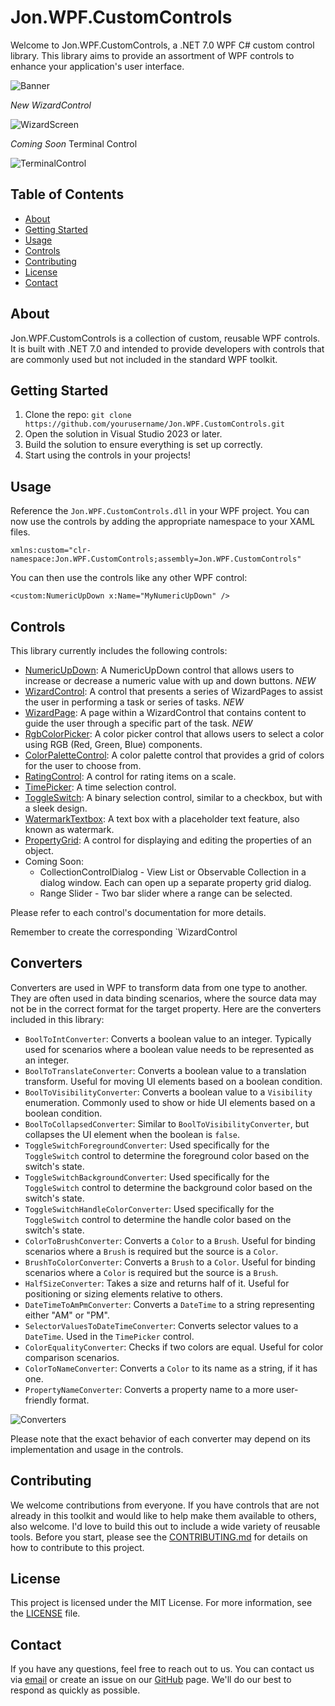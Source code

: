 # Jon.WPF.CustomControls

Welcome to Jon.WPF.CustomControls, a .NET 7.0 WPF C# custom control library. This library aims to provide an assortment of WPF controls to enhance your application's user interface.

![Banner](https://github.com/LittleBigSalino/Jon.Wpf.CustomControls/blob/master/banner.png?raw=true) 


*New WizardControl*

![WizardScreen](wizardscreen.png)


*Coming Soon* Terminal Control


![TerminalControl](https://github.com/LittleBigSalino/Jon.Wpf.CustomControls/blob/master/terminal.png?raw=true)

## Table of Contents

- [About](#about)
- [Getting Started](#getting-started)
- [Usage](#usage)
- [Controls](#controls)
- [Contributing](#contributing)
- [License](#license)
- [Contact](#contact)

## About

Jon.WPF.CustomControls is a collection of custom, reusable WPF controls. It is built with .NET 7.0 and intended to provide developers with controls that are commonly used but not included in the standard WPF toolkit.

## Getting Started

1. Clone the repo: `git clone https://github.com/yourusername/Jon.WPF.CustomControls.git`
2. Open the solution in Visual Studio 2023 or later.
3. Build the solution to ensure everything is set up correctly.
4. Start using the controls in your projects!

## Usage

Reference the `Jon.WPF.CustomControls.dll` in your WPF project. You can now use the controls by adding the appropriate namespace to your XAML files.

```xaml
xmlns:custom="clr-namespace:Jon.WPF.CustomControls;assembly=Jon.WPF.CustomControls"
```

You can then use the controls like any other WPF control:

```xaml
<custom:NumericUpDown x:Name="MyNumericUpDown" />
```

## Controls

This library currently includes the following controls:

- [NumericUpDown](./Docs/NumericUpDown.md): A NumericUpDown control that allows users to increase or decrease a numeric value with up and down buttons. *NEW*
- [WizardControl](./Docs/WizardControl.md): A control that presents a series of WizardPages to assist the user in performing a task or series of tasks. *NEW* 
- [WizardPage](./Docs/WizardPage.md): A page within a WizardControl that contains content to guide the user through a specific part of the task. *NEW* 
- [RgbColorPicker](./Docs/RGBColorPicker.md): A color picker control that allows users to select a color using RGB (Red, Green, Blue) components.
- [ColorPaletteControl](./Docs/ColorPaletteControl.md): A color palette control that provides a grid of colors for the user to choose from.
- [RatingControl](./Docs/RatingControl.md): A control for rating items on a scale.
- [TimePicker](./Docs/TimePicker.md): A time selection control.
- [ToggleSwitch](./Docs/ToggleSwitch.md): A binary selection control, similar to a checkbox, but with a sleek design.
- [WatermarkTextbox](./Docs/WatermarkTextbox.md): A text box with a placeholder text feature, also known as watermark.
- [PropertyGrid](./Docs/PropertyGrid.md): A control for displaying and editing the properties of an object.
- Coming Soon:
    - CollectionControlDialog - View List or Observable Collection in a dialog window. Each can open up a separate property grid dialog.
    - Range Slider - Two bar slider where a range can be selected.

Please refer to each control's documentation for more details.

Remember to create the corresponding `WizardControl

## Converters

Converters are used in WPF to transform data from one type to another. They are often used in data binding scenarios, where the source data may not be in the correct format for the target property. Here are the converters included in this library:

- `BoolToIntConverter`: Converts a boolean value to an integer. Typically used for scenarios where a boolean value needs to be represented as an integer.
- `BoolToTranslateConverter`: Converts a boolean value to a translation transform. Useful for moving UI elements based on a boolean condition.
- `BoolToVisibilityConverter`: Converts a boolean value to a `Visibility` enumeration. Commonly used to show or hide UI elements based on a boolean condition.
- `BoolToCollapsedConverter`: Similar to `BoolToVisibilityConverter`, but collapses the UI element when the boolean is `false`.
- `ToggleSwitchForegroundConverter`: Used specifically for the `ToggleSwitch` control to determine the foreground color based on the switch's state.
- `ToggleSwitchBackgroundConverter`: Used specifically for the `ToggleSwitch` control to determine the background color based on the switch's state.
- `ToggleSwitchHandleColorConverter`: Used specifically for the `ToggleSwitch` control to determine the handle color based on the switch's state.
- `ColorToBrushConverter`: Converts a `Color` to a `Brush`. Useful for binding scenarios where a `Brush` is required but the source is a `Color`.
- `BrushToColorConverter`: Converts a `Brush` to a `Color`. Useful for binding scenarios where a `Color` is required but the source is a `Brush`.
- `HalfSizeConverter`: Takes a size and returns half of it. Useful for positioning or sizing elements relative to others.
- `DateTimeToAmPmConverter`: Converts a `DateTime` to a string representing either "AM" or "PM".
- `SelectorValuesToDateTimeConverter`: Converts selector values to a `DateTime`. Used in the `TimePicker` control.
- `ColorEqualityConverter`: Checks if two colors are equal. Useful for color comparison scenarios.
- `ColorToNameConverter`: Converts a `Color` to its name as a string, if it has one.
- `PropertyNameConverter`: Converts a property name to a more user-friendly format.

![Converters](https://github.com/LittleBigSalino/Jon.Wpf.CustomControls/blob/master/converters.png?raw=true)

Please note that the exact behavior of each converter may depend on its implementation and usage in the controls.

## Contributing

We welcome contributions from everyone. If you have controls that are not already in this toolkit and would like to help make them available to others, also welcome. I'd love to build this out to include a wide variety of reusable tools. Before you start, please see the [CONTRIBUTING.md](./CONTRIBUTING.md) for details on how to contribute to this project.

## License

This project is licensed under the MIT License. For more information, see the [LICENSE](./LICENSE) file.

## Contact

If you have any questions, feel free to reach out to us. You can contact us via [email](mailto:jonsales@jonmsales.com) or create an issue on our [GitHub](https://github.com/yourusername/Jon.WPF.CustomControls/issues) page. We'll do our best to respond as quickly as possible.
